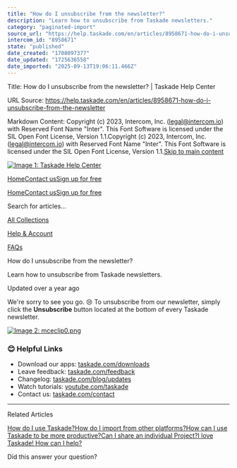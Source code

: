 ```yaml
---
title: "How do I unsubscribe from the newsletter?"
description: "Learn how to unsubscribe from Taskade newsletters."
category: "paginated-import"
source_url: "https://help.taskade.com/en/articles/8958671-how-do-i-unsubscribe-from-the-newsletter"
intercom_id: "8958671"
state: "published"
date_created: "1708097377"
date_updated: "1725636558"
date_imported: "2025-09-13T19:06:11.466Z"
---
```


Title: How do I unsubscribe from the newsletter? | Taskade Help Center

URL Source: https://help.taskade.com/en/articles/8958671-how-do-i-unsubscribe-from-the-newsletter

Markdown Content:
Copyright (c) 2023, Intercom, Inc. (legal@intercom.io) with Reserved Font Name "Inter". This Font Software is licensed under the SIL Open Font License, Version 1.1.Copyright (c) 2023, Intercom, Inc. (legal@intercom.io) with Reserved Font Name "Inter". This Font Software is licensed under the SIL Open Font License, Version 1.1.[Skip to main content](https://help.taskade.com/en/articles/8958671-how-do-i-unsubscribe-from-the-newsletter#main-content)

[![Image 1: Taskade Help Center](https://downloads.intercomcdn.com/i/o/490280/d14603621e78c833c2d0e66f/2d1230f35f3009fff25b2989e93312a5.png)](https://help.taskade.com/en/)

[Home](https://www.taskade.com/)[Contact us](https://www.taskade.com/contact)[Sign up for free](https://www.taskade.com/signup)

[Home](https://www.taskade.com/)[Contact us](https://www.taskade.com/contact)[Sign up for free](https://www.taskade.com/signup)

Search for articles...

[All Collections](https://help.taskade.com/en/)

[Help & Account](https://help.taskade.com/en/collections/8400891-help-account)

[FAQs](https://help.taskade.com/en/collections/8400898-faqs)

How do I unsubscribe from the newsletter?

Learn how to unsubscribe from Taskade newsletters.

Updated over a year ago

We're sorry to see you go. 😢 To unsubscribe from our newsletter, simply click the **Unsubscribe** button located at the bottom of every Taskade newsletter.

[![Image 2: mceclip0.png](https://taskade.intercom-attachments-7.com/i/o/965377229/79bd61a08ae2e2c041449d6f/360095194774?expires=1757791800&signature=a72e8dc6325267364311eaa8a09aa95ff65ecb5580f34c45757330ec534a4221&req=fSYiFc55n4NWFb4f3HP0gD4F8A7zQdk1eBRM3RUHwLV%2Bpicxk%2BsXjnFIHxiT%0AeLVuAikRgoCvRKdf4g%3D%3D%0A)](https://taskade.intercom-attachments-7.com/i/o/965377229/79bd61a08ae2e2c041449d6f/360095194774?expires=1757791800&signature=a72e8dc6325267364311eaa8a09aa95ff65ecb5580f34c45757330ec534a4221&req=fSYiFc55n4NWFb4f3HP0gD4F8A7zQdk1eBRM3RUHwLV%2Bpicxk%2BsXjnFIHxiT%0AeLVuAikRgoCvRKdf4g%3D%3D%0A)

### **😊 Helpful Links**

*   Download our apps: [taskade.com/downloads](https://taskade.com/downloads) 
*   Leave feedback: [taskade.com/feedback](https://taskade.com/feedback) 
*   Changelog: [taskade.com/blog/updates](https://taskade.com/blog/updates) 
*   Watch tutorials: [youtube.com/taskade](https://youtube.com/taskade) 
*   Contact us: [taskade.com/contact](https://taskade.com/contact) 

* * *

Related Articles

[How do I use Taskade?](https://help.taskade.com/en/articles/8958645-how-do-i-use-taskade)[How do I import from other platforms?](https://help.taskade.com/en/articles/8958647-how-do-i-import-from-other-platforms)[How can I use Taskade to be more productive?](https://help.taskade.com/en/articles/8958648-how-can-i-use-taskade-to-be-more-productive)[Can I share an individual Project?](https://help.taskade.com/en/articles/8958657-can-i-share-an-individual-project)[I love Taskade! How can I help?](https://help.taskade.com/en/articles/8958672-i-love-taskade-how-can-i-help)

Did this answer your question?
